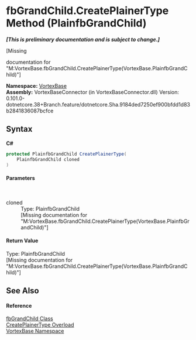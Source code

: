 # fbGrandChild.CreatePlainerType Method (PlainfbGrandChild)
 _**\[This is preliminary documentation and is subject to change.\]**_

\[Missing <summary> documentation for "M:VortexBase.fbGrandChild.CreatePlainerType(VortexBase.PlainfbGrandChild)"\]

**Namespace:**&nbsp;<a href="N_VortexBase.md">VortexBase</a><br />**Assembly:**&nbsp;VortexBaseConnector (in VortexBaseConnector.dll) Version: 0.101.0-dotnetcore.38+Branch.feature/dotnetcore.Sha.9184ded7250ef900bfdd1d83b2841836087bcfce

## Syntax

**C#**<br />
``` C#
protected PlainfbGrandChild CreatePlainerType(
	PlainfbGrandChild cloned
)
```


#### Parameters
&nbsp;<dl><dt>cloned</dt><dd>Type: PlainfbGrandChild<br />\[Missing <param name="cloned"/> documentation for "M:VortexBase.fbGrandChild.CreatePlainerType(VortexBase.PlainfbGrandChild)"\]</dd></dl>

#### Return Value
Type: PlainfbGrandChild<br />\[Missing <returns> documentation for "M:VortexBase.fbGrandChild.CreatePlainerType(VortexBase.PlainfbGrandChild)"\]

## See Also


#### Reference
<a href="T_VortexBase_fbGrandChild.md">fbGrandChild Class</a><br /><a href="Overload_VortexBase_fbGrandChild_CreatePlainerType.md">CreatePlainerType Overload</a><br /><a href="N_VortexBase.md">VortexBase Namespace</a><br />